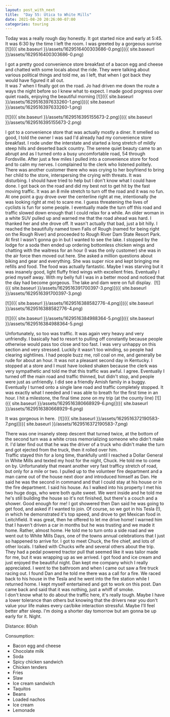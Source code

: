 ```yaml
---
layout: post_with_next
title:  "Day 55: Utica to White Mills"
date: 2021-08-20 20:26:00-07:00
categories: touring
---
```

Today was a really rough day honestly. It got started nice and early at 5:45. It was 6:30 by the time I left the room. I was greeted by a gorgeous sunrise
[![]({{ site.baseurl }}/assets/1629516400303686-0.png)]({{ site.baseurl }}/assets/1629516400303686-0.png)
  
I got a pretty good convenience store breakfast of a bacon egg and cheese and chatted with some locals about the ride. They were talking about various political things and told me, as I left, that when I got back they would have figured it all out.   
It was 7 when I finally got on the road. Jo had driven me down the route a ways the night before so I knew what to expect. I made good progress over quiet roads, enjoying the beautiful morning
[![]({{ site.baseurl }}/assets/1629516397633260-1.png)]({{ site.baseurl }}/assets/1629516397633260-1.png)

[![]({{ site.baseurl }}/assets/1629516395155673-2.png)]({{ site.baseurl }}/assets/1629516395155673-2.png)
  
I got to a convenience store that was actually mostly a diner. It smelled so good, I told the owner I was sad I'd already had my convenience store breakfast. I rode under the interstate and started a long stretch of mildly steep hills and deserted back country. The serene quiet beauty came to an abrupt and as I turned onto a busy uncomfortable road, 54 through Fordsville. After just a few miles I pulled into a convenience store for food and to calm my nerves. I complained to the clerk who listened politely. There was another customer there who was crying to her boyfriend to bring her child to the store, interspersing the crying with threats. It was disturbing. I should have tried to help but I don't know what I could have done. I got back on the road and did my best not to get hit by the fast moving traffic. It was an 8 mile stretch to turn off the road and it was no fun. At one point a guy drove over the centerline right at me, intentionally (he was looking right at me) to scare me. I guess threatening the lives of cyclists is fun for some people. I eventually made the turn off this road and traffic slowed down enough that I could relax for a while. An older woman in a white SUV pulled up and warned me that the road ahead was hard. I thanked her and she drove off. It wasn't actually that bad, just a bit hilly. I reached the beautifully named town Falls of Rough (named for being right on the Rough River) and proceeded to Rough River Dam State Resort Park. At first I wasn't gonna go in but I wanted to see the lake. I stopped by the lodge for a soda then ended up ordering bottomless chicken wings and chatting with the waitress for an hour (I was the only customer) she was in the air force then moved out here. She asked a million questions about biking and gear and everything. She was super nice and kept bringing me refills and food. The food was actually fantastic. Maybe I was starving but it was insanely good, light fluffy fried wings with excellent fries. Eventually I pried myself away. With my belly full I was in a better mood and noticed that the day had become gorgeous. The lake and dam were on full display. 
[![]({{ site.baseurl }}/assets/1629516391700397-3.png)]({{ site.baseurl }}/assets/1629516391700397-3.png)

[![]({{ site.baseurl }}/assets/1629516388582776-4.png)]({{ site.baseurl }}/assets/1629516388582776-4.png)

[![]({{ site.baseurl }}/assets/1629516384988364-5.png)]({{ site.baseurl }}/assets/1629516384988364-5.png)
  
Unfortunately, so too was traffic. It was again very heavy and very unfriendly. I basically had to resort to pulling off constantly because people otherwise would pass too close and too fast. I was very unhappy on this section and very stressed. Luckily it wasn't too winding, so people had clearing sightlines. I had people buzz me, roll coal on me, and generally be rude for about an hour. It was not a pleasant second day in Kentucky. I stopped at a store and I must have looked shaken because the clerk was very sympathetic and told me that this traffic was awful. I agree. Eventually I turned off the main road and traffic thinned, but didn't stop, and people were just as unfriendly. I did see a friendly Amish family in a buggy. Eventually I turned onto a single lane road and traffic completely stopped. It was exactly what I needed and I was able to breath for the first time in an hour. I hit a milestone, the final time zone on my trip (at the county line)
[![]({{ site.baseurl }}/assets/1629516380668929-6.png)]({{ site.baseurl }}/assets/1629516380668929-6.png)
  
It was gorgeous in here. 
[![]({{ site.baseurl }}/assets/1629516372190583-7.png)]({{ site.baseurl }}/assets/1629516372190583-7.png)
  
There was one insanely steep descent that turned twice, at the bottom of the second turn was a white cross memorializing someone who didn't make it. I'd later find out that he was the driver of a truck who didn't make the turn and got ejected from the truck, then it rolled over him.   
Traffic stayed thin for a long time, thankfully until I reached a Dollar General in White Mills and texted my host for the night, Chuck. He told me to come on by. Unfortunately that meant another very fast trafficy stretch of road, but only for a mile or two. I pulled up to the volunteer fire department and a man came out of the house next door and introduced himself as Dan. He said he was the second in command and that I could stay at his house or in the fire department. I said his house. As I walked into his property I met his two huge dogs, who were both quite sweet. We went inside and he told me he's still building the house so it's not finished, but there's a couch and a shower. Good enough for me! I got showered then Dan said he was going to get food, and asked if I wanted to join. Of course, so we got in his Tesla (!), in which he demonstrated it's top speed, and drove to get Mexican food in Leitchfield. It was great, then he offered to let me drive home! I warned him that I haven't driven a car in months but he was trusting and we made it home. Rather, almost home. He told me to turn onto a side road and we went out to White Mills Days, one of the towns annual celebrations that I just so happened to arrive for. I got to meet Chuck, the fire chief, and lots of other locals. I talked with Chucks wife and several others about the trip. They had a pedal powered tractor pull that seemed like it was tailor made for me, but it was wrapping up as we arrived. I got food and ice cream and just enjoyed the beautiful night. Dan kept me company which I really appreciated. I went to the bathroom and when I came out saw a fire truck racing out. I found Dan and he told me there was a call for a fire. We raced back to his house in the Tesla and he went into the fire station while I returned home. I kept myself entertained and got to work on this post. Dan came back and said that it was nothing, just a whiff of smoke.  
I don't know what to do about the traffic here, it's really tough. Maybe I have a lower tolerance than others but knowing that the drivers near you don't value your life makes every car/bike interaction stressful. Maybe I'll feel better after sleep. I'm doing a shorter day tomorrow but am gonna be up early for it. Night.  


Distance: 80ish

Consumption:
- Bacon egg and cheese
- Chocolate milk
- Soda
- Spicy chicken sandwich
- Chicken tenders
- Fries
- Slaw
- Ice cream sandwich
- Taquitos
- Beans
- Loaded nachos
- Ice cream
- Lemonade
